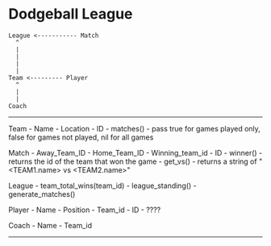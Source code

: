 # Dodgeball League

```
League <----------- Match
  ^
  |
  |
  |
  |
Team <--------- Player
  ^
  |
  |
Coach

```

---

Team    - Name
        - Location
        - ID
        - matches() - pass true for games played only, false for games not played, nil for all games

Match   - Away_Team_ID
        - Home_Team_ID
        - Winning_team_id
        - ID
        - winner() - returns the id of the team that won the game
        - get_vs() - returns a string of "<TEAM1.name> vs <TEAM2.name>"

League  - team_total_wins(team_id)
        - league_standing()
        - generate_matches()

Player  - Name
        - Position
        - Team_id
        - ID
        - ????

Coach   - Name
        - Team_id

---
